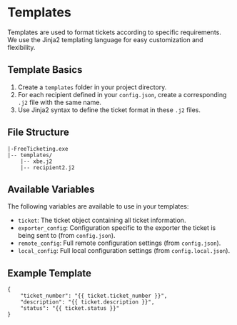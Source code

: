 # Templates

Templates are used to format tickets according to specific requirements. We use the Jinja2 templating language for easy customization and flexibility.

## Template Basics

1. Create a `templates` folder in your project directory.
2. For each recipient defined in your `config.json`, create a corresponding `.j2` file with the same name.
3. Use Jinja2 syntax to define the ticket format in these `.j2` files.

## File Structure

```
|-FreeTicketing.exe
|-- templates/
    |-- xbe.j2
    |-- recipient2.j2
```

## Available Variables

The following variables are available to use in your templates:

- `ticket`: The ticket object containing all ticket information.
- `exporter_config`: Configuration specific to the exporter the ticket is being sent to (from `config.json`).
- `remote_config`: Full remote configuration settings (from `config.json`).
- `local_config`: Full local configuration settings (from `config.local.json`).

## Example Template

```jinja
{
    "ticket_number": "{{ ticket.ticket_number }}",
    "description": "{{ ticket.description }}",
    "status": "{{ ticket.status }}"
}
```
